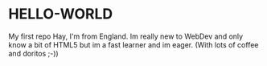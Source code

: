# HELLO-WORLD
My first repo
Hay, I'm from England. Im really new to WebDev and only know a bit of HTML5 but im a fast learner and im eager. (With lots of coffee and doritos ;-))

